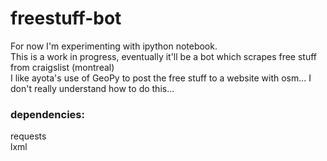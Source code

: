 # freestuff-bot
For now I'm experimenting with ipython notebook.<br>
This is a work in progress, eventually it'll be a bot which scrapes free stuff from craigslist (montreal)<br>
I like ayota's use of GeoPy to post the free stuff to a website with osm... I don't really understand how to do this...
<h3>dependencies:</h3>
requests<br>
lxml

